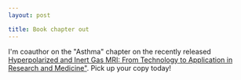 ```yaml
---
layout: post

title: Book chapter out
---
```


I'm coauthor on the "Asthma" chapter on the recently released <a href="https://www.amazon.com/Hyperpolarized-Inert-Gas-MRI-Application-ebook/dp/B01M7XVJAS/ref=sr_1_2?ie=UTF8&qid=1481950579&sr=8-2&keywords=hyperpolarized+gas+mri">Hyperpolarized and Inert Gas MRI: From Technology to Application in Research and Medicine"</a>. Pick up your copy today! 

